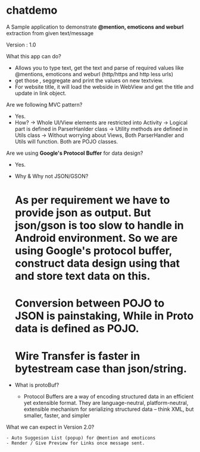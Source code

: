 # chatdemo

A Sample application to demonstrate <b>@mention, emoticons and weburl</b> extraction from given text/message

Version : 1.0

What this app can do? 

   - Allows you to type text, get the text and parse of required values like @mentions, emoticons and weburl (http/https and http less urls)
   - get those , seggregate and print the values on new textview.
   - For website title, it will load the webside in WebView and get the title and update in link object.

Are we following MVC pattern?
   - Yes.
   - How?
      -> Whole UI/View elements are restricted into Activity
      -> Logical part is defined in ParserHanlder class
      -> Utility methods are defined in Utils class
      -> Without worrying about Views, Both ParserHandler and Utils will function. Both are POJO classes. 

Are we using <b>Google's Protocol Buffer</b> for data design? 
  
   - Yes.
   - Why & Why not JSON/GSON? 
   
      # As per requirement we have to provide json as output. But json/gson is too slow to handle in Android environment. So we are using Google's protocol buffer, construct data design using that and  store text data on this. 
      # Conversion between POJO to JSON is painstaking, While in Proto data is defined as POJO. 
      # Wire Transfer is faster in bytestream case than json/string.
      
   - What is protoBuf?
     
      *  Protocol Buffers are a way of encoding structured data in an efficient yet extensible format. They are language-neutral, platform-neutral, extensible mechanism for serializing structured data – think XML, but smaller, faster, and simpler
     
   
What we can expect in Version 2.0? 

    - Auto Suggesion List (popup) for @mention and emoticons
    - Render / Give Preview for Links once message sent.
    
    
    
   

